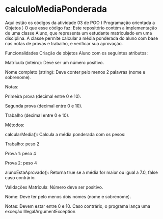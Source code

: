 # calculoMediaPonderada
Aqui estão os códigos da atividade 03 de POO ( Programação orientada a Objetos ) 
O que esse código faz:
Este repositório contém a implementação de uma classe Aluno, que representa um estudante matriculado em uma disciplina. A classe permite calcular a média ponderada do aluno com base nas notas de provas e trabalho, e verificar sua aprovação.

Funcionalidades
Criação de objetos Aluno com os seguintes atributos:

Matrícula (inteiro): Deve ser um número positivo.

Nome completo (string): Deve conter pelo menos 2 palavras (nome e sobrenome).

Notas:

Primeira prova (decimal entre 0 e 10).

Segunda prova (decimal entre 0 e 10).

Trabalho (decimal entre 0 e 10).

Métodos:

calcularMedia(): Calcula a média ponderada com os pesos:

Trabalho: peso 2

Prova 1: peso 4

Prova 2: peso 4

alunoEstaAprovado(): Retorna true se a média for maior ou igual a 7.0, false caso contrário.

Validações
Matrícula: Número deve ser positivo.

Nome: Deve ter pelo menos dois nomes (nome e sobrenome).

Notas: Devem estar entre 0 e 10. Caso contrário, o programa lança uma exceção IllegalArgumentException.
